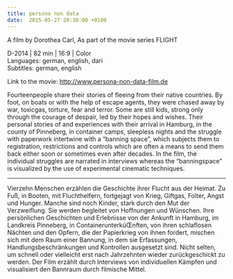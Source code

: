 ```yaml
---
title: persona non data
date:  2015-05-27 20:30:00 +0100
---
```


A film by Dorothea Carl, As part of the movie series FLIGHT



D-2014 | 82 min | 16:9 | Color <br>
Languages: german, english, dari <br>
Subtitles: german, english



Link to the movie: <a href="http://www.persona-non-data-film.de">
http://www.persona-non-data-film.de</a>


Fourteenpeople share their stories of fleeing from their native
countries. By foot, on boats or with the help of escape agents, they were
chased away by war, toxicgas, torture, fear and terror.
Some are still kids, strong only through the courage of despair, led by
their hopes and wishes. Their personal stories of and experiences with
their arrival in Hamburg, in the county of Pinneberg, in container camps,
sleepless nights and the struggle with paperwork intertwine with a
“banning space”, which subjects them to registration, restrictions and
controls which are often a means to send them back either soon or
sometimes even after decades. In the film, the individual struggles are
narrated in interviews whereas the “banningspace” is visualized by the use
of experimental cinematic techniques.



<hr>


Vierzehn Menschen erzählen die Geschichte ihrer Flucht aus der
Heimat. Zu Fuß, in Booten, mit Fluchthelfern, fortgejagt von Krieg,
Giftgas, Folter, Angst und Hunger. Manche sind noch Kinder, stark durch
den Mut der Verzweiflung. Sie werden begleitet von Hoffnungen und
Wünschen. Ihre persönlichen Geschichten und Erlebnisse von der Ankunft in
Hamburg, im Landkreis Pinneberg, in ContainerunterküŒnften, von ihren
schlaflosen Nächten und den Opfern, die der Papierkrieg von ihnen fordert,
mischen sich mit dem Raum einer Bannung, in dem sie Erfassungen,
Handlungsbeschränkungen und Kontrollen ausgesetzt sind. Nicht selten, um
schnell oder vielleicht erst nach Jahrzehnten wieder zurückgeschickt zu
werden. Der Film erzählt durch Interviews von individuellen Kämpfen und
visualisiert den Bannraum durch filmische Mittel.



